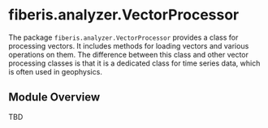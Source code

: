 # fiberis.analyzer.VectorProcessor

The package `fiberis.analyzer.VectorProcessor` provides a class for processing vectors. It includes methods for loading vectors 
and various operations on them. The difference between this class and other vector processing classes is that it is a 
dedicated class for time series data, which is often used in geophysics.

## Module Overview

TBD